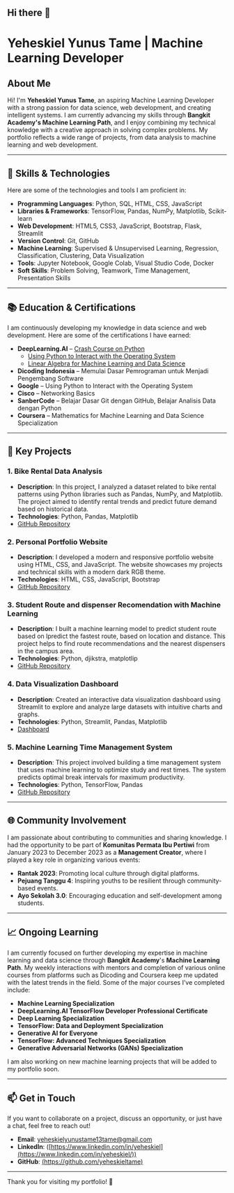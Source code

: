 ## Hi there 👋

# Yeheskiel Yunus Tame | Machine Learning Developer

## About Me
Hi! I'm **Yeheskiel Yunus Tame**, an aspiring Machine Learning Developer with a strong passion for data science, web development, and creating intelligent systems. I am currently advancing my skills through **Bangkit Academy's Machine Learning Path**, and I enjoy combining my technical knowledge with a creative approach in solving complex problems. My portfolio reflects a wide range of projects, from data analysis to machine learning and web development.

---

## 🚀 Skills & Technologies

Here are some of the technologies and tools I am proficient in:

- **Programming Languages**: Python, SQL, HTML, CSS, JavaScript
- **Libraries & Frameworks**: TensorFlow, Pandas, NumPy, Matplotlib, Scikit-learn
- **Web Development**: HTML5, CSS3, JavaScript, Bootstrap, Flask, Streamlit
- **Version Control**: Git, GitHub
- **Machine Learning**: Supervised & Unsupervised Learning, Regression, Classification, Clustering, Data Visualization
- **Tools**: Jupyter Notebook, Google Colab, Visual Studio Code, Docker
- **Soft Skills**: Problem Solving, Teamwork, Time Management, Presentation Skills

---

## 📚 Education & Certifications

I am continuously developing my knowledge in data science and web development. Here are some of the certifications I have earned:

- **DeepLearning.AI**
  – [Crash Course on Python](https://www.coursera.org/account/accomplishments/verify/S6KHEU5OCWWS)
  - [Using Python to Interact with the Operating System](https://www.coursera.org/account/accomplishments/verify/5D7M81TJ3QZ2)
  - [Linear Algebra for Machine Learning and Data Science](https://www.coursera.org/account/accomplishments/verify/X1AKSP4V28QN)
- **Dicoding Indonesia** – Memulai Dasar Pemrograman untuk Menjadi Pengembang Software
- **Google** – Using Python to Interact with the Operating System
- **Cisco** – Networking Basics
- **SanberCode** – Belajar Dasar Git dengan GitHub, Belajar Analisis Data dengan Python
- **Coursera** – Mathematics for Machine Learning and Data Science Specialization

---

## 🎯 Key Projects

### 1. **Bike Rental Data Analysis**
   - **Description**: In this project, I analyzed a dataset related to bike rental patterns using Python libraries such as Pandas, NumPy, and Matplotlib. The project aimed to identify rental trends and predict future demand based on historical data.
   - **Technologies**: Python, Pandas, Matplotlib
   - [GitHub Repository](https://github.com/yeheskieltame/Project-Data-Analist.git)

### 2. **Personal Portfolio Website**
   - **Description**: I developed a modern and responsive portfolio website using HTML, CSS, and JavaScript. The website showcases my projects and technical skills with a modern dark RGB theme.
   - **Technologies**: HTML, CSS, JavaScript, Bootstrap
   - [GitHub Repository](https://github.com/username/portfolio-website)

### 3. **Student Route and dispenser Recomendation with Machine Learning**
   - **Description**: I built a machine learning model to predict student route based on lpredict the fastest route, based on location and distance. This project helps to find route recommendations and the nearest dispensers in the campus area.
   - **Technologies**: Python, djikstra, matplotlip
   - [GitHub Repository](https://github.com/yeheskieltame/rekomendasi_dispenser.git)

### 4. **Data Visualization Dashboard**
   - **Description**: Created an interactive data visualization dashboard using Streamlit to explore and analyze large datasets with intuitive charts and graphs.
   - **Technologies**: Python, Streamlit, Pandas, Matplotlib
   - [Dashboard](https://zsoeyhh3bvdl7bwvenk5ma.streamlit.app/)

### 5. **Machine Learning Time Management System**
   - **Description**: This project involved building a time management system that uses machine learning to optimize study and rest times. The system predicts optimal break intervals for maximum productivity.
   - **Technologies**: Python, TensorFlow, Pandas
   - [GitHub Repository](https://github.com/username/time-management-ml)

---

## 🌐 Community Involvement

I am passionate about contributing to communities and sharing knowledge. I had the opportunity to be part of **Komunitas Permata Ibu Pertiwi** from January 2023 to December 2023 as a **Management Creator**, where I played a key role in organizing various events:

- **Rantak 2023**: Promoting local culture through digital platforms.
- **Pejuang Tanggu 4**: Inspiring youths to be resilient through community-based events.
- **Ayo Sekolah 3.0**: Encouraging education and self-development among students.

---

## 📈 Ongoing Learning

I am currently focused on further developing my expertise in machine learning and data science through **Bangkit Academy**'s **Machine Learning Path**. My weekly interactions with mentors and completion of various online courses from platforms such as Dicoding and Coursera keep me updated with the latest trends in the field. Some of the major courses I’ve completed include:

- **Machine Learning Specialization**
- **DeepLearning.AI TensorFlow Developer Professional Certificate**
- **Deep Learning Specialization**
- **TensorFlow: Data and Deployment Specialization**
- **Generative AI for Everyone**
- **TensorFlow: Advanced Techniques Specialization**
- **Generative Adversarial Networks (GANs) Specialization**

I am also working on new machine learning projects that will be added to my portfolio soon.

---

## 📫 Get in Touch

If you want to collaborate on a project, discuss an opportunity, or just have a chat, feel free to reach out!

- **Email**: yeheskielyunustame13tame@gmail.com
- **LinkedIn**: ([https://www.linkedin.com/in/yeheskiel](https://www.linkedin.com/in/yeheskiel/))
- **GitHub**: [(https://github.com/yeheskieltame)](https://github.com/yeheskieltame)

---

Thank you for visiting my portfolio! 🚀

